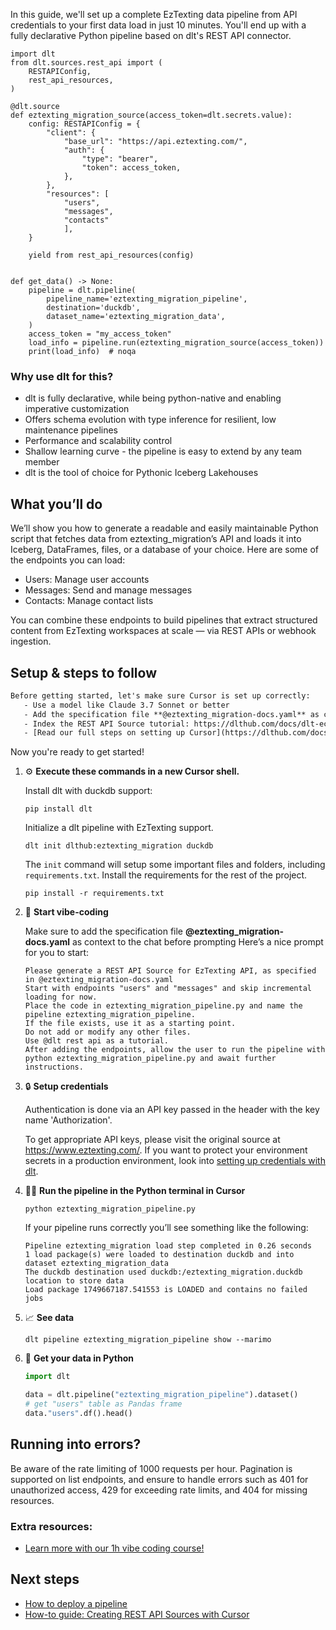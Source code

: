 In this guide, we'll set up a complete EzTexting data pipeline from API credentials to your first data load in just 10 minutes. You'll end up with a fully declarative Python pipeline based on dlt's REST API connector.

```python-outcome
import dlt
from dlt.sources.rest_api import (
    RESTAPIConfig,
    rest_api_resources,
)

@dlt.source
def eztexting_migration_source(access_token=dlt.secrets.value):
    config: RESTAPIConfig = {
        "client": {
            "base_url": "https://api.eztexting.com/",
            "auth": {
                "type": "bearer",
                "token": access_token,
            },
        },
        "resources": [
            "users",
            "messages",
            "contacts"
            ],
    }

    yield from rest_api_resources(config)


def get_data() -> None:
    pipeline = dlt.pipeline(
        pipeline_name='eztexting_migration_pipeline',
        destination='duckdb',
        dataset_name='eztexting_migration_data', 
    )
    access_token = "my_access_token"
    load_info = pipeline.run(eztexting_migration_source(access_token))
    print(load_info)  # noqa
```

### Why use dlt for this?

- dlt is fully declarative, while being python-native and enabling imperative customization
- Offers schema evolution with type inference for resilient, low maintenance pipelines
- Performance and scalability control
- Shallow learning curve - the pipeline is easy to extend by any team member
- dlt is the tool of choice for Pythonic Iceberg Lakehouses

## What you’ll do

We’ll show you how to generate a readable and easily maintainable Python script that fetches data from eztexting_migration’s API and loads it into Iceberg, DataFrames, files, or a database of your choice. Here are some of the endpoints you can load:

- Users: Manage user accounts
- Messages: Send and manage messages
- Contacts: Manage contact lists

You can combine these endpoints to build pipelines that extract structured content from EzTexting workspaces at scale — via REST APIs or webhook ingestion.

## Setup & steps to follow

```default
Before getting started, let's make sure Cursor is set up correctly:
   - Use a model like Claude 3.7 Sonnet or better
   - Add the specification file **@eztexting_migration-docs.yaml** as context
   - Index the REST API Source tutorial: https://dlthub.com/docs/dlt-ecosystem/verified-sources/rest_api/ and add it to context as **@dlt rest api**
   - [Read our full steps on setting up Cursor](https://dlthub.com/docs/dlt-ecosystem/llm-tooling/cursor-restapi#23-configuring-cursor-with-documentation)
```

Now you're ready to get started! 

1. ⚙️ **Execute these commands in a new Cursor shell.**
    
    Install dlt with duckdb support:
    ```shell
    pip install dlt
    ```

    Initialize a dlt pipeline with EzTexting support.
    ```shell
    dlt init dlthub:eztexting_migration duckdb
    ```

    The `init` command will setup some important files and folders, including `requirements.txt`. Install the requirements for the rest of the project.
    ```shell
    pip install -r requirements.txt
    ```
    
2. 🤠 **Start vibe-coding**
    
    Make sure to add the specification file **@eztexting_migration-docs.yaml** as context to the chat before prompting
    Here’s a nice prompt for you to start: 
    
    ```prompt
    Please generate a REST API Source for EzTexting API, as specified in @eztexting_migration-docs.yaml 
    Start with endpoints "users" and "messages" and skip incremental loading for now. 
    Place the code in eztexting_migration_pipeline.py and name the pipeline eztexting_migration_pipeline. 
    If the file exists, use it as a starting point. 
    Do not add or modify any other files. 
    Use @dlt rest api as a tutorial. 
    After adding the endpoints, allow the user to run the pipeline with python eztexting_migration_pipeline.py and await further instructions.
    ```

    
3. 🔒 **Setup credentials** 
    
    Authentication is done via an API key passed in the header with the key name 'Authorization'.
    
    To get appropriate API keys, please visit the original source at https://www.eztexting.com/.
    If you want to protect your environment secrets in a production environment, look into [setting up credentials with dlt](https://dlthub.com/docs/walkthroughs/add_credentials).
    
4. 🏃‍♀️ **Run the pipeline in the Python terminal in Cursor**
    
    ```shell
    python eztexting_migration_pipeline.py
    ```
    
    If your pipeline runs correctly you’ll see something like the following:
    
    ```shell
    Pipeline eztexting_migration load step completed in 0.26 seconds
    1 load package(s) were loaded to destination duckdb and into dataset eztexting_migration_data
    The duckdb destination used duckdb:/eztexting_migration.duckdb location to store data
    Load package 1749667187.541553 is LOADED and contains no failed jobs
    ```
    
5. 📈 **See data**
    
    ```shell
    dlt pipeline eztexting_migration_pipeline show --marimo
    ```
    
6. 🐍 **Get your data in Python**
    
    ```python
    import dlt

   data = dlt.pipeline("eztexting_migration_pipeline").dataset()
   # get "users" table as Pandas frame
   data."users".df().head()
    ```

## Running into errors?

Be aware of the rate limiting of 1000 requests per hour. Pagination is supported on list endpoints, and ensure to handle errors such as 401 for unauthorized access, 429 for exceeding rate limits, and 404 for missing resources.

### Extra resources:

- [Learn more with our 1h vibe coding course!](https://www.youtube.com/watch?v=GGid70rnJuM)

## Next steps

- [How to deploy a pipeline](https://dlthub.com/docs/walkthroughs/deploy-a-pipeline)
- [How-to guide: Creating REST API Sources with Cursor](https://dlthub.com/docs/dlt-ecosystem/llm-tooling/cursor-restapi)